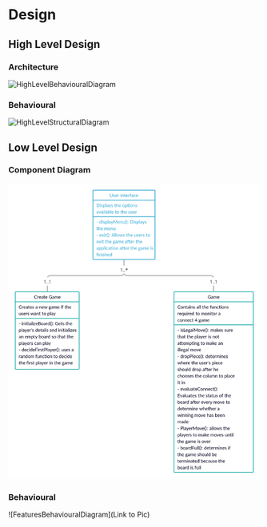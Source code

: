 # Design

## High Level Design 

### Architecture

![HighLevelBehaviouralDiagram](,/HLL.png)

### Behavioural

![HighLevelStructuralDiagram]('./behavioural.png)

## Low Level Design 

### Component Diagram

![FeaturesLevelStructuralDiagram](./StructDia1.png)

### Behavioural

![FeaturesBehaviouralDiagram](Link to Pic)